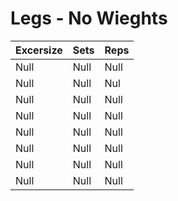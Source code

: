 
# Legs - No Wieghts


Excersize | Sets | Reps
--- | --- | ---
Null | Null | Null
Null | Null | Nul
Null | Null | Null
Null | Null | Null
Null | Null | Null
Null | Null | Null
Null | Null | Null
Null | Null | Null
